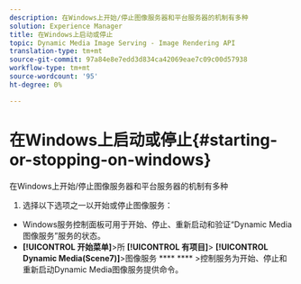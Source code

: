 ```yaml
---
description: 在Windows上开始/停止图像服务器和平台服务器的机制有多种
solution: Experience Manager
title: 在Windows上启动或停止
topic: Dynamic Media Image Serving - Image Rendering API
translation-type: tm+mt
source-git-commit: 97a84e8e7edd3d834ca42069eae7c09c00d57938
workflow-type: tm+mt
source-wordcount: '95'
ht-degree: 0%

---
```



# 在Windows上启动或停止{#starting-or-stopping-on-windows}

在Windows上开始/停止图像服务器和平台服务器的机制有多种

1. 选择以下选项之一以开始或停止图像服务：

* Windows服务控制面板可用于开始、停止、重新启动和验证“Dynamic Media图像服务”服务的状态。
* **[!UICONTROL 开始菜单]**>所 **[!UICONTROL 有项目]**> **[!UICONTROL Dynamic Media(Scene7)]**>图像服务 **** **** >控制服务为开始、停止和重新启动Dynamic Media图像服务提供命令。

